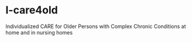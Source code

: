 # I-care4old
Individualized CARE for Older Persons with Complex Chronic Conditions at home and in nursing homes
